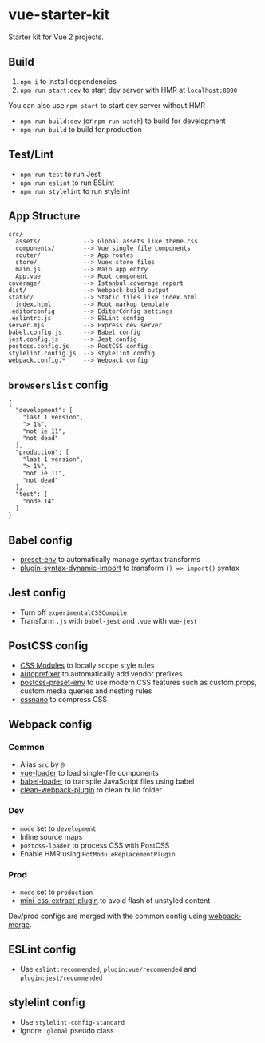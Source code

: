 # vue-starter-kit

Starter kit for Vue 2 projects.

## Build

1. `npm i` to install dependencies
2. `npm run start:dev` to start dev server with HMR at `localhost:8000`

You can also use `npm start` to start dev server without HMR

- `npm run build:dev` (or `npm run watch`) to build for development
- `npm run build` to build for production


## Test/Lint

- `npm run test` to run Jest
- `npm run eslint` to run ESLint
- `npm run stylelint` to run stylelint

## App Structure

```
src/
  assets/            --> Global assets like theme.css
  components/        --> Vue single file components
  router/            --> App routes
  store/             --> Vuex store files
  main.js            --> Main app entry
  App.vue            --> Root component
coverage/            --> Istanbul coverage report
dist/                --> Webpack build output
static/              --> Static files like index.html
  index.html         --> Root markup template
.editorconfig        --> EditorConfig settings
.eslintrc.js         --> ESLint config
server.mjs           --> Express dev server
babel.config.js      --> Babel config
jest.config.js       --> Jest config
postcss.config.js    --> PostCSS config
stylelint.config.js  --> stylelint config
webpack.config.*     --> Webpack config
```

## `browserslist` config

```
{
  "development": [
    "last 1 version",
    "> 1%",
    "not ie 11",
    "not dead"
  ],
  "production": [
    "last 1 version",
    "> 1%",
    "not ie 11",
    "not dead"
  ],
  "test": [
    "node 14"
  ]
}
```

## Babel config

- [preset-env](https://babeljs.io/docs/en/babel-preset-env) to automatically manage syntax transforms
- [plugin-syntax-dynamic-import](https://babeljs.io/docs/en/babel-plugin-syntax-dynamic-import) to transform `() => import()` syntax

## Jest config

- Turn off `experimentalCSSCompile`
- Transform `.js` with `babel-jest` and `.vue` with `vue-jest`

## PostCSS config

- [CSS Modules](https://github.com/css-modules/css-modules) to locally scope style rules
- [autoprefixer](https://github.com/postcss/autoprefixer) to automatically add vendor prefixes
- [postcss-preset-env](https://preset-env.cssdb.org/) to use modern CSS features such as custom props, custom media queries and nesting rules
- [cssnano](https://cssnano.co/) to compress CSS

## Webpack config

### Common

- Alias `src` by `@`
- [vue-loader](https://vue-loader.vuejs.org/) to load single-file components
- [babel-loader](https://github.com/babel/babel-loader) to transpile JavaScript files using babel
- [clean-webpack-plugin](https://github.com/johnagan/clean-webpack-plugin) to clean build folder

### Dev

- `mode` set to `development`
- Inline source maps
- `postcss-loader` to process CSS with PostCSS
- Enable HMR using `HotModuleReplacementPlugin`

### Prod

- `mode` set to `production`
- [mini-css-extract-plugin](https://github.com/webpack-contrib/mini-css-extract-plugin) to avoid flash of unstyled content

Dev/prod configs are merged with the common config using [webpack-merge](https://github.com/survivejs/webpack-merge).

## ESLint config

- Use `eslint:recommended`, `plugin:vue/recommended` and `plugin:jest/recommended`

## stylelint config

- Use `stylelint-config-standard`
- Ignore `:global` pseudo class
